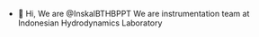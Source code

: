 - 👋 Hi, We are @InskalBTHBPPT
We are instrumentation team at Indonesian Hydrodynamics Laboratory


<!---
InskalBTHBPPT/InskalBTHBPPT is a ✨ special ✨ repository because its `README.md` (this file) appears on your GitHub profile.
You can click the Preview link to take a look at your changes.
--->
